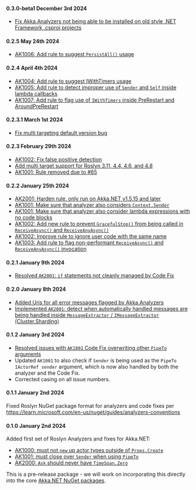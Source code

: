 #### 0.3.0-beta1 December 3rd 2024 ####

* [Fix Akka.Analyzers not being able to be installed on old style .NET Framework .csproj projects](https://github.com/akkadotnet/akka.analyzers/pull/107)

#### 0.2.5 May 24th 2024 ####

* [AK1006: Add rule to suggest `PersistAll()` usage](https://github.com/akkadotnet/akka.analyzers/pull/99)

#### 0.2.4 April 4th 2024 ####

* [AK1004: Add rule to suggest IWithTimers usage](https://github.com/akkadotnet/akka.analyzers/pull/81)
* [AK1005: Add rule to detect improper use of `Sender` and `Self` inside lambda callbacks](https://github.com/akkadotnet/akka.analyzers/pull/87)
* [AK1007: Add rule to flag use of `IWithTimers` inside PreRestart and AroundPreRestart](https://github.com/akkadotnet/akka.analyzers/pull/85)

#### 0.2.3.1 March 1st 2024 ####

* [Fix multi targeting default version bug](https://github.com/akkadotnet/akka.analyzers/pull/77)

#### 0.2.3 February 29th 2024 ####

* [AK1002: Fix false positive detection](https://github.com/akkadotnet/akka.analyzers/pull/72)
* [Add multi target support for Roslyn 3.11, 4.4, 4.6, and 4.8](https://github.com/akkadotnet/akka.analyzers/pull/73)
* [AK1001: Rule removed due to #65](https://github.com/akkadotnet/akka.analyzers/pull/74)

#### 0.2.2 January 25th 2024 ####

* [AK2001: Harden rule, only run on Akka.NET v1.5.15 and later](https://github.com/akkadotnet/akka.analyzers/pull/51)
* [AK1001: Make sure that analyzer also considers `Context.Sender`](https://github.com/akkadotnet/akka.analyzers/pull/54)
* [AK1001: Make sure that analyzer also consider lambda expressions with no code blocks](https://github.com/akkadotnet/akka.analyzers/pull/56)
* [AK1002: Add new rule to prevent `GracefulStop()` from being called in `ReceiveAsync()` and `ReceiveAnyAsync()`](https://github.com/akkadotnet/akka.analyzers/pull/58)
* [AK1002: Improve rule to ignore user code with the same name](https://github.com/akkadotnet/akka.analyzers/pull/60)
* [AK1003: Add rule to flag non-performant `ReceiveAsync()` and `ReceiveAnyAsync()` invocation](https://github.com/akkadotnet/akka.analyzers/pull/61)

#### 0.2.1 January 9th 2024 ####

* [Resolved `AK2001`: `if` statements not cleanly managed by Code Fix](https://github.com/akkadotnet/akka.analyzers/pull/46)

#### 0.2.0 January 8th 2024 ####

* [Added Uris for all error messages flagged by Akka.Analyzers](https://github.com/akkadotnet/akka.analyzers/issues/6)
* [Implemented `AK2001`: detect when automatically handled messages are being handled inside `MessageExtractor` / `IMessageExtractor` (Cluster.Sharding)](https://github.com/akkadotnet/akka.analyzers/issues/42)

#### 0.1.2 January 3rd 2024 ####

* [Resolved issues with `AK1001` Code Fix overwriting other `PipeTo` arguments](https://github.com/akkadotnet/akka.analyzers/issues/32)
* Updated `AK1001` to also check if `Sender` is being used as the `PipeTo` `IActorRef sender` argument, which is now also handled by both the analyzer and the Code Fix.
* Corrected casing on all issue numbers.

#### 0.1.1 January 2nd 2024 ####

Fixed Roslyn NuGet package format for analyzers and code fixes per https://learn.microsoft.com/en-us/nuget/guides/analyzers-conventions

#### 0.1.0 January 2nd 2024 ####

Added first set of Roslyn Analyzers and fixes for Akka.NET:

* [AK1000: must not `new` up actor types outside of `Props.Create`](https://github.com/Aaronontheweb/akka.analyzers/pull/3)
* [AK1001: must close over `Sender` when using `PipeTo`](https://github.com/Aaronontheweb/akka.analyzers/pull/5)
* [AK2000: `Ask` should never have `TimeSpan.Zero`](https://github.com/Aaronontheweb/akka.analyzers/issues/11)

This is a pre-release package - we will work on incorporating this directly into the core [Akka.NET NuGet packages](https://www.nuget.org/packages/Akka).